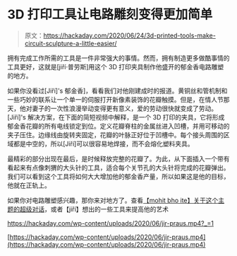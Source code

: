 # 3D 打印工具让电路雕刻变得更加简单

> 原文：<https://hackaday.com/2020/06/24/3d-printed-tools-make-circuit-sculpture-a-little-easier/>

拥有完成工作所需的工具是一件非常强大的事情。然而，拥有制造更多做酷事情的工具更好，这就是[jiří·普劳斯]用这个 3D 打印夹具制作他盛开的郁金香电路雕塑的地方。

如果你没看过[Jiří]'s 郁金香]，看看我们对他刚建成时的报道。黄铜丝和管机制和一些巧妙的联系让一个单一的伺服打开新像素装饰的花瓣触摸。但是，在情人节那天，他对妻子的一次性浪漫举动变得更有意义，爱的劳动很快就变成了劳动。[Jiří]'s 解决方案，在下面的简短视频中解释，是一个 3D 打印的夹具，它将形成郁金香花瓣的所有电线锁定到位。定义花瓣脊柱的金属丝进入凹槽，并用可移动的夹子压住。边缘线由旋转夹固定，花瓣的叶脉正好位于凹槽中。每个接头周围的区域都是中空的，所以[Jiří]可以很容易地焊接，而不会熔化塑料夹具。

最精彩的部分出现在最后，是时候释放完整的花瓣了。为此，从下面插入一个带有看起来有点像刺猬的大头针的工具，适合每个关节孔的大头针将完成的花瓣弹出。我们可以看到这个工具将如何大大增加他的郁金香产量，所以如果这是他的目标，他就在正轨上。

如果你对电路雕塑感兴趣，那你来对地方了。查看[【mohit bho ite】关于这个主题的超级对话](https://hackaday.com/2019/12/27/bend-it-like-bhoite-circuit-sculptures-shatter-the-bounds-of-flatland/)，或者【jiří】想出的一些工具来提高他的艺术

 <https://hackaday.com/wp-content/uploads/2020/06/jir-praus.mp4?_=1>

[https://hackaday.com/wp-content/uploads/2020/06/jir-praus.mp4](https://hackaday.com/wp-content/uploads/2020/06/jir-praus.mp4)